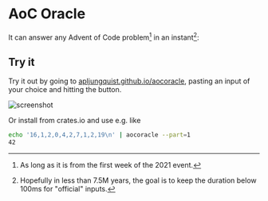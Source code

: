 # AoC Oracle

It can answer any Advent of Code problem[^1] in an instant[^2]:


## Try it
Try it out by going to [apljungquist.github.io/aocoracle](https://apljungquist.github.io/aocoracle/), pasting an input of your choice and hitting the button.

![screenshot](screenshot.png)

Or install from crates.io and use e.g. like

```bash
echo '16,1,2,0,4,2,7,1,2,19\n' | aocoracle --part=1
42
```

[^1]: As long as it is from the first week of the 2021 event.
[^2]: Hopefully in less than 7.5M years, the goal is to keep the duration below 100ms for "official" inputs.
